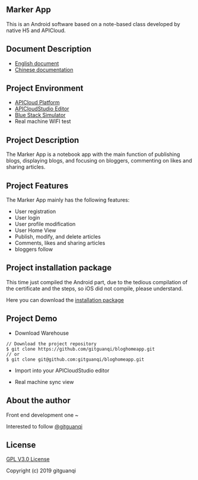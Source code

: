 ## Marker App

This is an Android software based on a note-based class developed by native H5 and APICloud.

## Document Description

+ [English document](README.md)
+ [Chinese documentation](zh-CN.md)

## Project Environment

+ [APICloud Platform](https://www.apicloud.com)
+ [APICloudStudio Editor](https://www.apicloud.com/devtools)
+ [Blue Stack Simulator](https://www.bluestacks.cn/)
+ Real machine WIFI test

## Project Description

The Marker App is a notebook app with the main function of publishing blogs, displaying blogs, and focusing on bloggers, commenting on likes and sharing articles.

## Project Features

The Marker App mainly has the following features:

+ User registration
+ User login
+ User profile modification
+ User Home View
+ Publish, modify, and delete articles
+ Comments, likes and sharing articles
+ bloggers follow

## Project installation package

This time just compiled the Android part, due to the tedious compilation of the certificate and the steps, so iOS did not compile, please understand.

Here you can download the [installation package](./app/marker.apk)

## Project Demo

+ Download Warehouse

```
// Download the project repository
$ git clone https://github.com/gitguanqi/bloghomeapp.git
// or
$ git clone git@github.com:gitguanqi/bloghomeapp.git
```

+ Import into your APICloudStudio editor

+ Real machine sync view

## About the author

Front end development one ~

Interested to follow [@gitguanqi](https://github.com/gitguanqi)

## License

[GPL V3.0 License](https://www.gnu.org/licenses)

Copyright (c) 2019 gitguanqi
